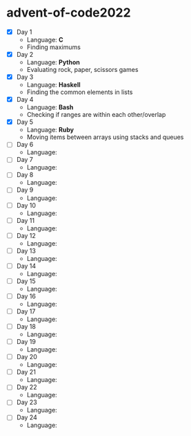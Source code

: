 # advent-of-code2022

- [x] Day 1
  - Language: **C**
  - Finding maximums
- [x] Day 2
  - Language: **Python**
  - Evaluating rock, paper, scissors games
- [x] Day 3
  - Language: **Haskell**
  - Finding the common elements in lists
- [x] Day 4
  - Language: **Bash**
  - Checking if ranges are within each other/overlap
- [x] Day 5
    - Language: **Ruby**
    - Moving items between arrays using stacks and queues
- [ ] Day 6
  - Language: 
- [ ] Day 7
  - Language: 
- [ ] Day 8
  - Language: 
- [ ] Day 9
  - Language: 
- [ ] Day 10
  - Language: 
- [ ] Day 11
  - Language:
- [ ] Day 12
  - Language:
- [ ] Day 13
  - Language:
- [ ] Day 14
  - Language:
- [ ] Day 15
  - Language:
- [ ] Day 16
  - Language:
- [ ] Day 17
  - Language:
- [ ] Day 18
  - Language:
- [ ] Day 19
  - Language:
- [ ] Day 20
  - Language:
- [ ] Day 21
  - Language:
- [ ] Day 22
  - Language:
- [ ] Day 23
  - Language:
- [ ] Day 24
  - Language:



